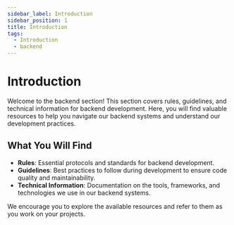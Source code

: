 ```yaml
---
sidebar_label: Introduction
sidebar_position: 1
title: Introduction
tags:
  - Introduction
  - backend
---
```


# Introduction

Welcome to the backend section! This section covers rules, guidelines, and technical information for backend development. Here, you will find valuable resources to help you navigate our backend systems and understand our development practices.

## What You Will Find

- **Rules**: Essential protocols and standards for backend development.
- **Guidelines**: Best practices to follow during development to ensure code quality and maintainability.
- **Technical Information**: Documentation on the tools, frameworks, and technologies we use in our backend systems.

We encourage you to explore the available resources and refer to them as you work on your projects.